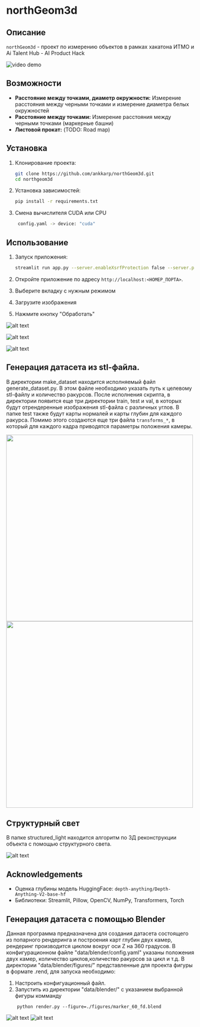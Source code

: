 # northGeom3d

## Описание
`northGeom3d` - проект по измерению объектов в рамках хакатона ИТМО и Ai Talent Hub - AI Product Hack

![video demo](docs/demo_video.gif)

## Возможности
- **Расстояние между точками, диаметр окружности:** Измерение расстояния между черными точками и измерение диаметра белых окружностей
- **Расстояние между точками:** Измерение расстояния между черными точками (маркерные башни)
- **Листовой прокат:** (TODO: Road map)

## Установка

1. Клонирование проекта:
    ```bash
    git clone https://github.com/ankkarp/northGeom3d.git
    cd northgeom3d
    ```

2. Установка зависимостей:
    ```bash
    pip install -r requirements.txt
    ```

3. Смена вычислителя CUDA или CPU
   ```bash
    config.yaml -> device: "cuda"
    ```

## Использование

1. Запуск приложения:
    ```bash
    streamlit run app.py --server.enableXsrfProtection false --server.port=<НОМЕР_ПОРТА>
    ```

2. Откройте приложение по адресу `http://localhost:<НОМЕР_ПОРТА>`.

3. Выберите вкладку с нужным режимом

4. Загрузите изображения

5. Нажмите кнопку "Обработать"

![alt text](docs/image.png)

![alt text](docs/image_town.png)

![alt text](docs/depth_map.png)

## Генерация датасета из stl-файла.

В директории make_dataset находится исполняемый файл generate_dataset.py. В этом файле необходимо указать путь к целевому stl-файлу и количество ракурсов. После исполнения скрипта, в директории появится еще три директории train, test и val, в которых будут отрендеренные изображения stl-файла с различных углов. В папке test также будут карты нормалей и карты глубин для каждого ракурса. Помимо этого создаются еще три файла ``` transforms_* ```, в который для каждого кадра приводятся параметры положения камеры.

<img src='docs/r_0.png' width=500px> <img src='docs/r_0_depth.png' width=500px>

## Структурный свет

В папке structured_light находится алгоритм по 3Д реконструкции объекта с помощью структурного света.

![alt text](structured_light/Results/correspondence.jpg)

## Acknowledgements
- Оценка глубины модель HuggingFace: `depth-anything/Depth-Anything-V2-base-hf`
- Библиотеки: Streamlit, Pillow, OpenCV, NumPy, Transformers, Torch

## Генерация датасета с помощью Blender
Данная программа предназначена для создания датасета состоящего из попарного рендеринга и построения карт глубин
двух камер, рендеринг производится циклом вокруг оси Z на 360 градусов. В конфигурационном файле
"data/blender/config.yaml" указаны положения двух камер, количество циклов,количество ракурсов за цикл и т.д. 
В директории "data/blender/figures/" представленные для проекта фигуры в формате .rend, для запуска необходимо:


1. Настроить конфигуационный файл.
2. Запустить из директории "data/blender/" с указанием выбранной фигуры комманду
```
    python render.py --figure=./figures/marker_60_fd.blend
```
![alt text](docs/4.jpg)
![alt text](docs/depth_map.jpg)

